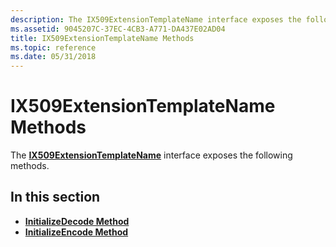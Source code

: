 ```yaml
---
description: The IX509ExtensionTemplateName interface exposes the following methods.
ms.assetid: 9045207C-37EC-4CB3-A771-DA437E02AD04
title: IX509ExtensionTemplateName Methods
ms.topic: reference
ms.date: 05/31/2018
---
```


# IX509ExtensionTemplateName Methods

The [**IX509ExtensionTemplateName**](/windows/desktop/api/CertEnroll/nn-certenroll-ix509extensiontemplatename) interface exposes the following methods.

## In this section

-   [**InitializeDecode Method**](/windows/desktop/api/CertEnroll/nf-certenroll-ix509extensiontemplatename-initializedecode)
-   [**InitializeEncode Method**](/windows/desktop/api/CertEnroll/nf-certenroll-ix509extensiontemplatename-initializeencode)

 

 



